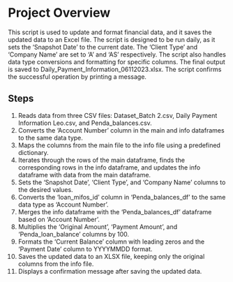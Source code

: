 # Project Overview

This script is used to update and format financial data, and it saves the updated data to an Excel file.
The script is designed to be run daily, as it sets the ‘Snapshot Date’ to the current date.
The ‘Client Type’ and ‘Company Name’ are set to ‘A’ and ‘AS’ respectively.
The script also handles data type conversions and formatting for specific columns. The final output is saved to Daily_Payment_Information_06112023.xlsx.
The script confirms the successful operation by printing a message.

## Steps

1. Reads data from three CSV files: Dataset_Batch 2.csv, Daily Payment Information Leo.csv, and Penda_balances.csv.
2. Converts the ‘Account Number’ column in the main and info dataframes to the same data type.
3. Maps the columns from the main file to the info file using a predefined dictionary.
4. Iterates through the rows of the main dataframe, finds the corresponding rows in the info dataframe, and updates the info dataframe with data from the main dataframe.
5. Sets the ‘Snapshot Date’, ‘Client Type’, and ‘Company Name’ columns to the desired values.
6. Converts the ‘loan_mifos_id’ column in ‘Penda_balances_df’ to the same data type as ‘Account Number’.
7. Merges the info dataframe with the ‘Penda_balances_df’ dataframe based on ‘Account Number’.
8. Multiplies the ‘Original Amount’, ‘Payment Amount’, and ‘Penda_loan_balance’ columns by 100.
9. Formats the ‘Current Balance’ column with leading zeros and the ‘Payment Date’ column to YYYYMMDD format.
10. Saves the updated data to an XLSX file, keeping only the original columns from the info file.
11. Displays a confirmation message after saving the updated data.

